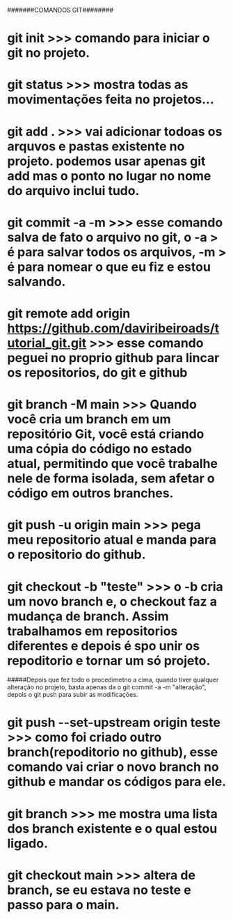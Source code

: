 #######COMANDOS GIT########

# git init >>> comando para iniciar o git no projeto.

# git status >>> mostra todas as movimentações feita no projetos...

# git add . >>> vai adicionar todoas os arquvos e pastas existente no projeto. podemos usar apenas git add <nome do arquivo> mas o ponto no lugar no nome do arquivo inclui tudo.

# git commit -a -m >>> esse comando salva de fato o arquivo no git, o -a > é para salvar todos os arquivos, -m > é para nomear o que eu fiz e estou salvando. 

# git remote add origin https://github.com/daviribeiroads/tutorial_git.git >>> esse comando peguei no proprio github para lincar os repositorios, do git e github

# git branch -M main >>> Quando você cria um branch em um repositório Git, você está criando uma cópia do código no estado atual, permitindo que você trabalhe nele de forma isolada, sem afetar o código em outros branches. 

# git push -u origin main >>> pega meu repositorio atual e manda para o repositorio do github.

# git checkout -b "teste" >>> o -b cria um novo branch e, o checkout faz a mudança de branch. Assim trabalhamos em repositorios diferentes e depois é spo unir os repoditorio e tornar um só projeto.

#####Depois que fez todo o procedimetno a cima, quando tiver qualquer alteração no projeto, basta apenas da o git commit -a -m "alteração", depois o git push para subir as modificações.

# git push --set-upstream origin teste >>> como foi criado outro branch(repoditorio no github), esse comando vai criar o novo branch no github e mandar os códigos para ele.

# git branch >>> me mostra uma lista dos branch existente e o qual estou ligado.

# git checkout main >>> altera de branch, se eu estava no teste e passo para o main.


